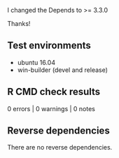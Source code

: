 I changed the Depends to >= 3.3.0 

Thanks!

## Test environments

* ubuntu 16.04 
* win-builder (devel and release)

## R CMD check results

0 errors | 0 warnings | 0 notes


## Reverse dependencies

There are no reverse dependencies.



